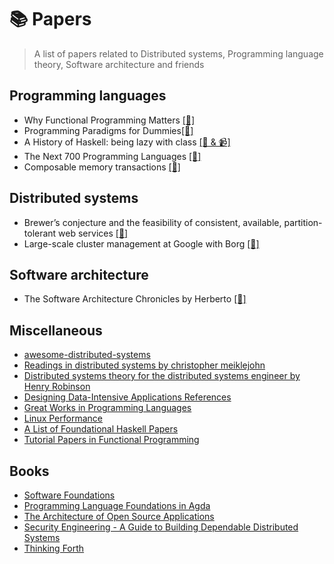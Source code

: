 # 📚 Papers 
> A list of papers related to Distributed systems, Programming language theory, Software architecture and friends

## Programming languages 
* Why Functional Programming Matters [[📄]](https://www.cs.kent.ac.uk/people/staff/dat/miranda/whyfp90.pdf)
* Programming Paradigms for Dummies[[📄]](https://www.info.ucl.ac.be/~pvr/VanRoyChapter.pdf)
* A History of Haskell: being lazy with class [[📄 & 📹]](https://www.microsoft.com/en-us/research/publication/a-history-of-haskell-being-lazy-with-class/)
* The Next 700 Programming Languages [[📄]](https://www.cs.cmu.edu/~crary/819-f09/Landin66.pdf)
* Composable memory transactions [[📄]](https://www.microsoft.com/en-us/research/publication/composable-memory-transactions/)

## Distributed systems
* Brewer’s conjecture and the feasibility of consistent, available, partition-tolerant web services [[📄]](https://users.ece.cmu.edu/~adrian/731-sp04/readings/GL-cap.pdf)
* Large-scale cluster management at Google with Borg [[📄]](https://storage.googleapis.com/pub-tools-public-publication-data/pdf/43438.pdf)


## Software architecture
* The Software Architecture Chronicles by Herberto [[🔗]](https://herbertograca.com/2017/07/03/the-software-architecture-chronicles/)

## Miscellaneous 
* [awesome-distributed-systems](https://github.com/theanalyst/awesome-distributed-systems)
* [Readings in distributed systems by christopher meiklejohn](http://christophermeiklejohn.com/distributed/systems/2013/07/12/readings-in-distributed-systems.html)
* [Distributed systems theory for the distributed systems engineer by Henry Robinson](http://www.the-paper-trail.org/post/2014-08-09-distributed-systems-theory-for-the-distributed-systems-engineer/)
* [Designing Data-Intensive Applications References](https://github.com/ept/ddia-references)
* [Great Works in Programming Languages](http://www.cis.upenn.edu/~bcpierce/courses/670Fall04/GreatWorksInPL.shtml)
* [Linux Performance](http://www.brendangregg.com/linuxperf.html)
* [A List of Foundational Haskell Papers](https://github.com/cohomolo-gy/haskell-resources)
* [Tutorial Papers in Functional Programming](http://www.cse.chalmers.se/~rjmh/tutorials.html) 


## Books
* [Software Foundations](https://softwarefoundations.cis.upenn.edu/current/index.html)
* [Programming Language Foundations in Agda](https://plfa.github.io/)
* [The Architecture of Open Source Applications](http://aosabook.org/en/index.html)
* [Security Engineering - A Guide to Building
Dependable Distributed Systems](https://www.cl.cam.ac.uk/~rja14/book.html)
* [Thinking Forth](http://thinking-forth.sourceforge.net/)
